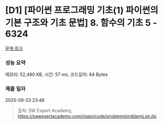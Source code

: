 # [D1] [파이썬 프로그래밍 기초(1) 파이썬의 기본 구조와 기초 문법] 8. 함수의 기초 5 - 6324 

[문제 링크](https://swexpertacademy.com/main/code/problem/problemDetail.do?contestProbId=AWcWI1J65cUDFAU4) 

### 성능 요약

메모리: 52,480 KB, 시간: 57 ms, 코드길이: 84 Bytes

### 제출 일자

2025-09-23 23:46



> 출처: SW Expert Academy, https://swexpertacademy.com/main/code/problem/problemList.do